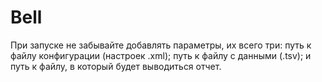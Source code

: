 # Bell
При запуске не забывайте добавлять параметры, их всего три:
путь к файлу конфигурации (настроек .xml);
путь к файлу с данными (.tsv);
и путь к файлу, в который будет выводиться отчет.
